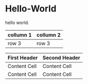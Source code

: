 # Hello-World
hello world.  

| collumn 1 | collumn 2 |
| --------- | --------- |
| row 3     | row 3     |

| First Header  | Second Header |
| ------------- | ------------- |
| Content Cell  | Content Cell  |
| Content Cell  | Content Cell  |
